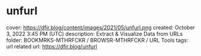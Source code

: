 # unfurl

cover: https://dfir.blog/content/images/2021/05/unfurl.png
created: October 3, 2022 3:45 PM (UTC)
description: Extract & Visualize Data from URLs
folder: BOOKMRKS-MTHRFCKR / BROWSR-MTHRFCKR / URL Tools
tags: url related
url: https://dfir.blog/unfurl